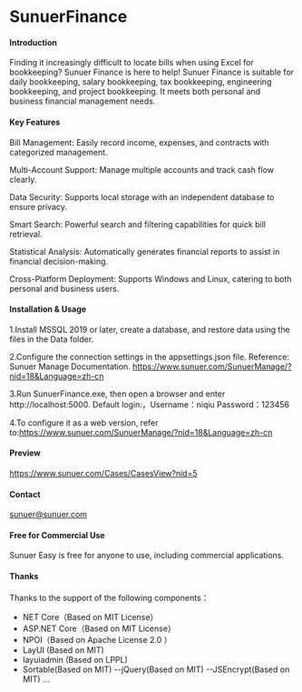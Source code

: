 # SunuerFinance

#### Introduction
Finding it increasingly difficult to locate bills when using Excel for bookkeeping? Sunuer Finance is here to help! Sunuer Finance is suitable for daily bookkeeping, salary bookkeeping, tax bookkeeping, engineering bookkeeping, and project bookkeeping. It meets both personal and business financial management needs.

#### Key Features
Bill Management: Easily record income, expenses, and contracts with categorized management.

Multi-Account Support: Manage multiple accounts and track cash flow clearly.

Data Security: Supports local storage with an independent database to ensure privacy.

Smart Search: Powerful search and filtering capabilities for quick bill retrieval.

Statistical Analysis: Automatically generates financial reports to assist in financial decision-making.

Cross-Platform Deployment: Supports Windows and Linux, catering to both personal and business users.


#### Installation & Usage
1.Install MSSQL 2019 or later, create a database, and restore data using the files in the Data folder.

2.Configure the connection settings in the appsettings.json file. Reference: Sunuer Manage Documentation. https://www.sunuer.com/SunuerManage/?nid=18&Language=zh-cn

3.Run SunuerFinance.exe, then open a browser and enter http://localhost:5000. Default login:，Username：niqiu Password：123456

4.To configure it as a web version, refer to:https://www.sunuer.com/SunuerManage/?nid=18&Language=zh-cn


#### Preview
https://www.sunuer.com/Cases/CasesView?nid=5

#### Contact
sunuer@sunuer.com


#### Free for Commercial Use
Sunuer Easy is free for anyone to use, including commercial applications.

#### Thanks
Thanks to the support of the following components：
- NET Core（Based on MIT License）
- ASP.NET Core（Based on MIT License）
- NPOI（Based on Apache License 2.0 ）
- LayUI (Based on MIT)
- layuiadmin (Based on LPPL)
- Sortable(Based on MIT)
--jQuery(Based on MIT)
--JSEncrypt(Based on MIT)
...

